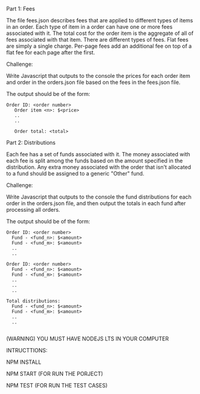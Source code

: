 Part 1: Fees

The file fees.json describes fees that are applied to different types of items in an order. Each type of item in a order can have one or more fees associated with it.
The total cost for the order item is the aggregate of all of fees associated with that item. There are different types of fees. Flat fees are simply a single charge. Per-page fees add an additional fee on top of a flat fee for each page after the first.

Challenge:

Write Javascript that outputs to the console the prices for each order item and order in the orders.json file based on the fees in the fees.json file. 

The output should be of the form:  
```
Order ID: <order number>  
   Order item <n>: $<price>  
   ..
   ..

   Order total: <total>
```


Part 2: Distributions

Each fee has a set of funds associated with it. The money associated with each fee is split among the funds based on the amount specified in the distribution. Any extra money associated with the order that isn't allocated to a fund should be assigned to a generic "Other" fund.

Challenge:

Write Javascript that outputs to the console the fund distributions for each order in the orders.json file, and then output the totals in each fund after processing all orders.

The output should be of the form:  
```
Order ID: <order number>  
  Fund - <fund_n>: $<amount>
  Fund - <fund_m>: $<amount>
  ..  
  ..  

Order ID: <order number>
  Fund - <fund_n>: $<amount>
  Fund - <fund_m>: $<amount>
  ..  
  ..  
  ..  

Total distributions:
  Fund - <fund_n>: $<amount>
  Fund - <fund_m>: $<amount>
  ..  
  ..  


```
(WARNING) YOU MUST HAVE NODEJS LTS IN YOUR COMPUTER

INTRUCTTIONS: 

 NPM INSTALL

 NPM START (FOR RUN THE PORJECT)
 
 NPM TEST (FOR RUN THE TEST CASES)
